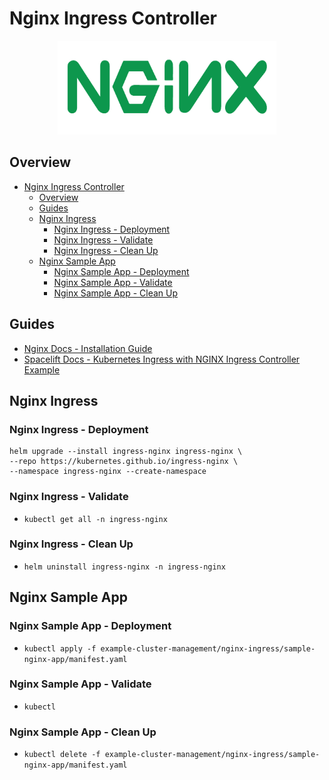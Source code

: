 # Nginx Ingress Controller

<p align="center">
    <img src="../../imgs/nginx_logo.png" width="350" height="150"> 
</p>

## Overview

- [Nginx Ingress Controller](#nginx-ingress-controller)
  - [Overview](#overview)
  - [Guides](#guides)
  - [Nginx Ingress](#nginx-ingress)
    - [Nginx Ingress - Deployment](#nginx-ingress---deployment)
    - [Nginx Ingress - Validate](#nginx-ingress---validate)
    - [Nginx Ingress - Clean Up](#nginx-ingress---clean-up)
  - [Nginx Sample App](#nginx-sample-app)
    - [Nginx Sample App - Deployment](#nginx-sample-app---deployment)
    - [Nginx Sample App - Validate](#nginx-sample-app---validate)
    - [Nginx Sample App - Clean Up](#nginx-sample-app---clean-up)

## Guides

* [Nginx Docs - Installation Guide](https://kubernetes.github.io/ingress-nginx/deploy/#quick-start)
* [Spacelift Docs - Kubernetes Ingress with NGINX Ingress Controller Example](https://spacelift.io/blog/kubernetes-ingress)

## Nginx Ingress

### Nginx Ingress - Deployment

```shell 
helm upgrade --install ingress-nginx ingress-nginx \
--repo https://kubernetes.github.io/ingress-nginx \
--namespace ingress-nginx --create-namespace
 ```

### Nginx Ingress - Validate

* ```kubectl get all -n ingress-nginx```

### Nginx Ingress - Clean Up

* ```helm uninstall ingress-nginx -n ingress-nginx```

## Nginx Sample App

### Nginx Sample App - Deployment

* ```kubectl apply -f example-cluster-management/nginx-ingress/sample-nginx-app/manifest.yaml```

### Nginx Sample App - Validate

* ```kubectl ```

### Nginx Sample App - Clean Up

* ```kubectl delete -f example-cluster-management/nginx-ingress/sample-nginx-app/manifest.yaml ```